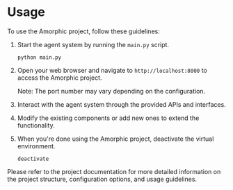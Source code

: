 # Usage

To use the Amorphic project, follow these guidelines:

1. Start the agent system by running the `main.py` script.

   ```shell
   python main.py
   ```

2. Open your web browser and navigate to `http://localhost:8000` to access the Amorphic project.

   Note: The port number may vary depending on the configuration.

3. Interact with the agent system through the provided APIs and interfaces.

4. Modify the existing components or add new ones to extend the functionality.

5. When you're done using the Amorphic project, deactivate the virtual environment.

    ```shell
    deactivate
    ```

Please refer to the project documentation for more detailed information on the project structure, configuration options, and usage guidelines.
